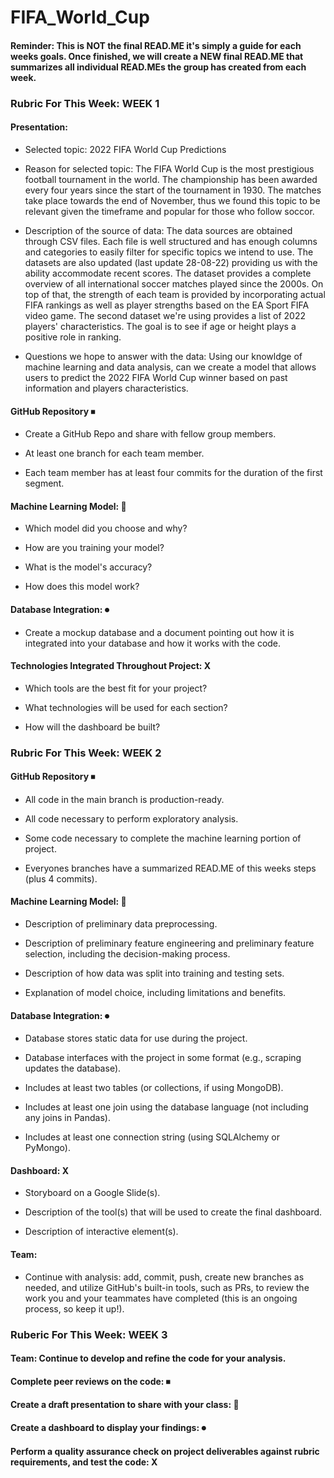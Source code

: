 # FIFA_World_Cup

#### Reminder: This is NOT the final READ.ME it's simply a guide for each weeks goals. Once finished, we will create a NEW final READ.ME that summarizes all individual READ.MEs the group has created from each week. 

### Rubric For This Week: WEEK 1

#### Presentation: 
- Selected topic: 2022 FIFA World Cup Predictions

- Reason for selected topic: The FIFA World Cup is the most prestigious football tournament in the world. The championship has been awarded every four years since the start of the tournament in 1930. The matches take place towards the end of November, thus we found this topic to be relevant given the timeframe and popular for those who follow soccor. 

- Description of the source of data: The data sources are obtained through CSV files. Each file is well structured and has enough columns and categories to easily filter for specific topics we intend to use. The datasets are also updated (last update 28-08-22) providing us with the ability accommodate recent scores. The dataset provides a complete overview of all international soccer matches played since the 2000s. On top of that, the strength of each team is provided by incorporating actual FIFA rankings as well as player strengths based on the EA Sport FIFA video game. The second dataset we're using provides a list of 2022 players' characteristics. The goal is to see if age or height plays a positive role in ranking. 

- Questions we hope to answer with the data: Using our knowldge of machine learning and data analysis, can we create a model that allows users to predict the 2022 FIFA World Cup winner based on past information and players characteristics. 

#### GitHub Repository ⏹
- Create a GitHub Repo and share with fellow group members.

- At least one branch for each team member.

- Each team member has at least four commits for the duration of the first segment. 

#### Machine Learning Model: 🔼
- Which model did you choose and why?

- How are you training your model?

- What is the model's accuracy?

- How does this model work?

#### Database Integration: ⏺
- Create a mockup database and a document pointing out how it is integrated into your database and how it works with the code.

#### Technologies Integrated Throughout Project: X 
- Which tools are the best fit for your project? 

- What technologies will be used for each section? 

- How will the dashboard be built?

### Rubric For This Week: WEEK 2

#### GitHub Repository ⏹
- All code in the main branch is production-ready.

- All code necessary to perform exploratory analysis.

- Some code necessary to complete the machine learning portion of project.

- Everyones branches have a summarized READ.ME of this weeks steps (plus 4 commits).

#### Machine Learning Model: 🔼
- Description of preliminary data preprocessing.

- Description of preliminary feature engineering and preliminary feature selection, including the decision-making process.

- Description of how data was split into training and testing sets.

- Explanation of model choice, including limitations and benefits.

#### Database Integration: ⏺
- Database stores static data for use during the project.

- Database interfaces with the project in some format (e.g., scraping updates the database).

- Includes at least two tables (or collections, if using MongoDB).

- Includes at least one join using the database language (not including any joins in Pandas).

- Includes at least one connection string (using SQLAlchemy or PyMongo).

#### Dashboard: X 
- Storyboard on a Google Slide(s).

- Description of the tool(s) that will be used to create the final dashboard.

- Description of interactive element(s).

#### Team: 
- Continue with analysis: add, commit, push, create new branches as needed, and utilize GitHub's built-in tools, such as PRs, to review the work you and your teammates have completed (this is an ongoing process, so keep it up!).

### Ruberic For This Week: WEEK 3

#### Team: Continue to develop and refine the code for your analysis.

#### Complete peer reviews on the code: ⏹

#### Create a draft presentation to share with your class: 🔼

#### Create a dashboard to display your findings: ⏺ 

#### Perform a quality assurance check on project deliverables against rubric requirements, and test the code: X 
